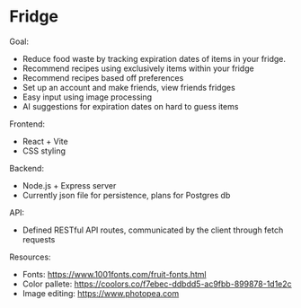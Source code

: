 # Fridge
Goal: 
- Reduce food waste by tracking expiration dates of items in your fridge.
- Recommend recipes using exclusively items within your fridge
- Recommend recipes based off preferences
- Set up an account and make friends, view friends fridges
- Easy input using image processing
- AI suggestions for expiration dates on hard to guess items

Frontend:
- React + Vite 
- CSS styling

Backend:
- Node.js + Express server
- Currently json file for persistence, plans for Postgres db

API:
- Defined RESTful API routes, communicated by the client through fetch requests

Resources:
- Fonts: https://www.1001fonts.com/fruit-fonts.html
- Color pallete: https://coolors.co/f7ebec-ddbdd5-ac9fbb-899878-1d1e2c
- Image editing: https://www.photopea.com
